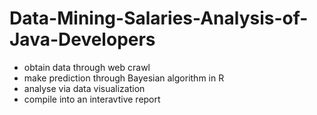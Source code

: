 # Data-Mining-Salaries-Analysis-of-Java-Developers
* obtain data through web crawl
* make prediction through Bayesian algorithm in R
* analyse via data visualization
* compile into an interavtive report
